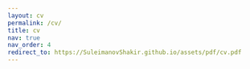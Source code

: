 ```yaml
---
layout: cv
permalink: /cv/
title: cv
nav: true
nav_order: 4
redirect_to: https://SuleimanovShakir.github.io/assets/pdf/cv.pdf
---
```

